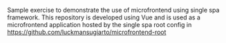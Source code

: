 Sample exercise to demonstrate the use of microfrontend using single spa framework.
This repository is developed using Vue and is used as a microfrontend application hosted by the single spa root config in https://github.com/luckmansugiarto/microfrontend-root
